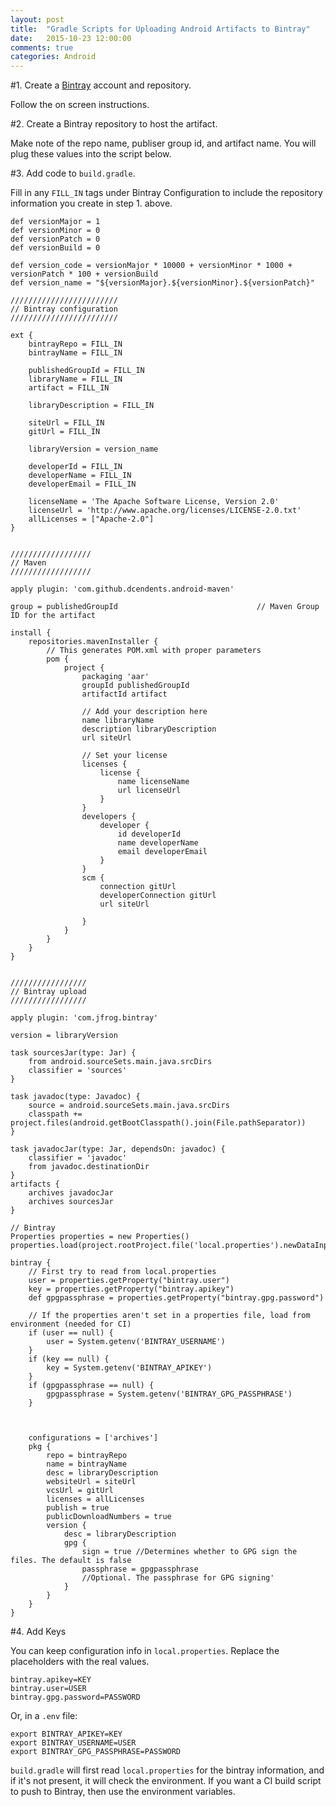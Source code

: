 ```yaml
---
layout: post
title:  "Gradle Scripts for Uploading Android Artifacts to Bintray"
date:   2015-10-23 12:00:00
comments: true
categories: Android
---
```


#1. Create a [Bintray][bintray-link] account and repository.

Follow the on screen instructions.

#2. Create a Bintray repository to host the artifact.

Make note of the repo name, publiser group id, and artifact name. You will plug these values into the script below.

#3. Add code to `build.gradle`.

Fill in any `FILL_IN` tags under Bintray Configuration to include the repository information you create in step 1. above.

```
def versionMajor = 1
def versionMinor = 0
def versionPatch = 0
def versionBuild = 0

def version_code = versionMajor * 10000 + versionMinor * 1000 + versionPatch * 100 + versionBuild
def version_name = "${versionMajor}.${versionMinor}.${versionPatch}"

////////////////////////
// Bintray configuration
////////////////////////

ext {
    bintrayRepo = FILL_IN
    bintrayName = FILL_IN

    publishedGroupId = FILL_IN
    libraryName = FILL_IN
    artifact = FILL_IN

    libraryDescription = FILL_IN

    siteUrl = FILL_IN
    gitUrl = FILL_IN

    libraryVersion = version_name

    developerId = FILL_IN
    developerName = FILL_IN
    developerEmail = FILL_IN

    licenseName = 'The Apache Software License, Version 2.0'
    licenseUrl = 'http://www.apache.org/licenses/LICENSE-2.0.txt'
    allLicenses = ["Apache-2.0"]
}


//////////////////
// Maven
//////////////////

apply plugin: 'com.github.dcendents.android-maven'

group = publishedGroupId                               // Maven Group ID for the artifact

install {
    repositories.mavenInstaller {
        // This generates POM.xml with proper parameters
        pom {
            project {
                packaging 'aar'
                groupId publishedGroupId
                artifactId artifact

                // Add your description here
                name libraryName
                description libraryDescription
                url siteUrl

                // Set your license
                licenses {
                    license {
                        name licenseName
                        url licenseUrl
                    }
                }
                developers {
                    developer {
                        id developerId
                        name developerName
                        email developerEmail
                    }
                }
                scm {
                    connection gitUrl
                    developerConnection gitUrl
                    url siteUrl

                }
            }
        }
    }
}


/////////////////
// Bintray upload
/////////////////

apply plugin: 'com.jfrog.bintray'

version = libraryVersion

task sourcesJar(type: Jar) {
    from android.sourceSets.main.java.srcDirs
    classifier = 'sources'
}

task javadoc(type: Javadoc) {
    source = android.sourceSets.main.java.srcDirs
    classpath += project.files(android.getBootClasspath().join(File.pathSeparator))
}

task javadocJar(type: Jar, dependsOn: javadoc) {
    classifier = 'javadoc'
    from javadoc.destinationDir
}
artifacts {
    archives javadocJar
    archives sourcesJar
}

// Bintray
Properties properties = new Properties()
properties.load(project.rootProject.file('local.properties').newDataInputStream())

bintray {
    // First try to read from local.properties
    user = properties.getProperty("bintray.user")
    key = properties.getProperty("bintray.apikey")
    def gpgpassphrase = properties.getProperty("bintray.gpg.password")

    // If the properties aren't set in a properties file, load from environment (needed for CI)
    if (user == null) {
        user = System.getenv('BINTRAY_USERNAME')
    }
    if (key == null) {
        key = System.getenv('BINTRAY_APIKEY')
    }
    if (gpgpassphrase == null) {
        gpgpassphrase = System.getenv('BINTRAY_GPG_PASSPHRASE')
    }



    configurations = ['archives']
    pkg {
        repo = bintrayRepo
        name = bintrayName
        desc = libraryDescription
        websiteUrl = siteUrl
        vcsUrl = gitUrl
        licenses = allLicenses
        publish = true
        publicDownloadNumbers = true
        version {
            desc = libraryDescription
            gpg {
                sign = true //Determines whether to GPG sign the files. The default is false
                passphrase = gpgpassphrase
                //Optional. The passphrase for GPG signing'
            }
        }
    }
}
```

#4. Add Keys

You can keep configuration info in `local.properties`. Replace the placeholders with the real values.

```
bintray.apikey=KEY
bintray.user=USER
bintray.gpg.password=PASSWORD
```

Or, in a `.env` file:

```
export BINTRAY_APIKEY=KEY
export BINTRAY_USERNAME=USER
export BINTRAY_GPG_PASSPHRASE=PASSWORD
```

`build.gradle` will first read `local.properties` for the bintray information, and if it's not present, it will check the environment. If you want a CI build script to push to Bintray, then use the environment variables.

[bintray-link]: https://bintray.com
